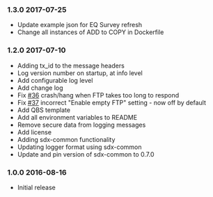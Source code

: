 ### 1.3.0 2017-07-25
  - Update example json for EQ Survey refresh
  - Change all instances of ADD to COPY in Dockerfile

### 1.2.0 2017-07-10
  - Adding tx_id to the message headers
  - Log version number on startup, at info level
  - Add configurable log level
  - Add change log
  - Fix [#36](https://github.com/ONSdigital/sdx-console/issues/36) crash/hang when FTP takes too long to respond
  - Fix [#37](https://github.com/ONSdigital/sdx-console/issues/37) incorrect "Enable empty FTP" setting - now off by default
  - Add QBS template
  - Add all environment variables to README
  - Remove secure data from logging messages
  - Add license
  - Adding sdx-common functionality
  - Updating logger format using sdx-common
  - Update and pin version of sdx-common to 0.7.0

### 1.0.0 2016-08-16
  - Initial release
